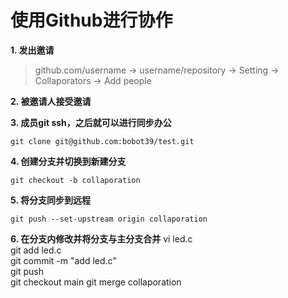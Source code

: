 # 使用Github进行协作

**1. 发出邀请**

   >github.com/username -> username/repository -> Setting -> Collaporators ->  Add people

**2. 被邀请人接受邀请**

**3. 成员git ssh，之后就可以进行同步办公**

   `git clone git@github.com:bobot39/test.git`

**4. 创建分支并切换到新建分支**

   `git checkout -b collaporation`

**5. 将分支同步到远程**

   `git push --set-upstream origin collaporation`

**6. 在分支内修改并将分支与主分支合并**
vi led.c  
git add led.c  
git commit -m "add led.c"  
git push  
git checkout main
git merge collaporation
